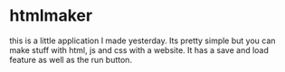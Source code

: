 # htmlmaker
this is a little application I made yesterday. Its pretty simple but you can make stuff with html, js and css with a website. It has a save and load feature as well as the run button.
